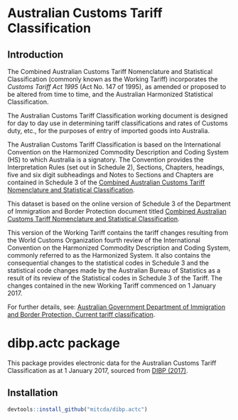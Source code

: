 # Australian Customs Tariff Classification

## Introduction

The Combined Australian Customs Tariff Nomenclature and Statistical
Classification (commonly known as the Working Tariff) incorporates the *Customs
Tariff Act 1995* (Act No. 147 of 1995), as amended or proposed to be altered
from time to time, and the Australian Harmonized Statistical Classification.
 
The Australian Customs Tariff Classification working document is designed for
day to day use in determining tariff classifications and rates of Customs duty,
etc., for the purposes of entry of imported goods into Australia.

The Australian Customs Tariff Classification is based on the International
Convention on the Harmonized Commodity Description and Coding System (HS) to
which Australia is a signatory.  The Convention provides the Interpretation
Rules (set out in Schedule 2), Sections, Chapters, headings, five and six digit
subheadings and Notes to Sections and Chapters are contained in Schedule 3 of
the
[Combined Australian Customs Tariff Nomenclature and Statistical Classification](https://www.border.gov.au/Tariffclassificationofgoods/Documents/httitlgwv2.pdf).
  
This dataset is based on the online version of Schedule 3 of the Department of
Immigration and Border Protection document
titled
[Combined Australian Customs Tariff Nomenclature and Statistical Classification](https://www.border.gov.au/Busi/cargo-support-trade-and-goods/importing-goods/tariff-classification-of-goods/current-tariff-classification/schedule-3).

This version of the Working Tariff contains the tariff changes resulting from
the World Customs Organization fourth review of the International Convention on
the Harmonized Commodity Description and Coding System, commonly referred to as
the Harmonized System.  It also contains the consequential changes to the
statistical codes in Schedule 3 and the statistical code changes made by the
Australian Bureau of Statistics as a result of its review of the Statistical
codes in Schedule 3 of the Tariff. The changes contained in the new Working
Tariff commenced on 1 January 2017.


For further details,
see:
[Australian Government Department of Immigration and Border Protection, Current tariff classification](https://www.border.gov.au/Busi/cargo-support-trade-and-goods/importing-goods/tariff-classification-of-goods/current-tariff-classification).



# dibp.actc package

This package provides electronic data for the Australian Customs Tariff
Classification as at 1 January 2017, sourced
from
[DIBP (2017)](https://www.border.gov.au/Busi/cargo-support-trade-and-goods/importing-goods/tariff-classification-of-goods/current-tariff-classification).


## Installation

```r
devtools::install_github("mitcda/dibp.actc")
```
